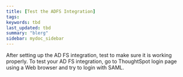 ```yaml
---
title: [Test the ADFS Integration]
tags:
keywords: tbd
last_updated: tbd
summary: "blerg"
sidebar: mydoc_sidebar
---
```

After setting up the AD FS integration, test to make sure it is working properly. To test your AD FS integration, go to ThoughtSpot login page using a Web browser and try to login with SAML. 
